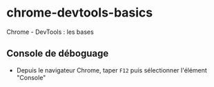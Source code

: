 # chrome-devtools-basics
Chrome - DevTools : les bases

## Console de déboguage
- Depuis le navigateur Chrome, taper `F12` puis sélectionner l'élément "Console"


